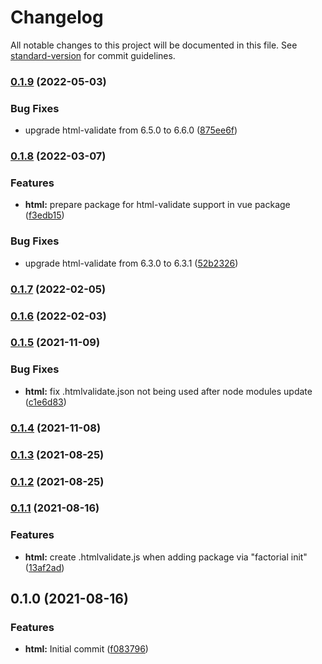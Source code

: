 # Changelog

All notable changes to this project will be documented in this file. See [standard-version](https://github.com/conventional-changelog/standard-version) for commit guidelines.

### [0.1.9](https://github.com/factorial-io/fstack/compare/html/v0.1.8...html/v0.1.9) (2022-05-03)


### Bug Fixes

* upgrade html-validate from 6.5.0 to 6.6.0 ([875ee6f](https://github.com/factorial-io/fstack/commit/875ee6f675642f8194e51afb8c18c3de7c5122e1))

### [0.1.8](https://github.com/factorial-io/fstack/compare/html/v0.1.7...html/v0.1.8) (2022-03-07)


### Features

* **html:** prepare package for html-validate support in vue package ([f3edb15](https://github.com/factorial-io/fstack/commit/f3edb15cc2baf1aeddd552c4a1189a9a87ff522c))


### Bug Fixes

* upgrade html-validate from 6.3.0 to 6.3.1 ([52b2326](https://github.com/factorial-io/fstack/commit/52b2326d1974052e4d7fbbda2ad637cab95e8b66))

### [0.1.7](https://github.com/factorial-io/fstack/compare/html/v0.1.6...html/v0.1.7) (2022-02-05)

### [0.1.6](https://github.com/factorial-io/fstack/compare/html/v0.1.5...html/v0.1.6) (2022-02-03)

### [0.1.5](https://github.com/factorial-io/fstack/compare/html/v0.1.4...html/v0.1.5) (2021-11-09)


### Bug Fixes

* **html:** fix .htmlvalidate.json not being used after node modules update ([c1e6d83](https://github.com/factorial-io/fstack/commit/c1e6d83d44b563da7caced9c780a86a27592ce84))

### [0.1.4](https://github.com/factorial-io/fstack/compare/html/v0.1.3...html/v0.1.4) (2021-11-08)

### [0.1.3](https://github.com/factorial-io/fstack/compare/html/v0.1.2...html/v0.1.3) (2021-08-25)

### [0.1.2](https://github.com/factorial-io/fstack/compare/html/v0.1.0...html/v0.1.2) (2021-08-25)

### [0.1.1](https://github.com/factorial-io/fstack/compare/html/v0.1.0...html/v0.1.1) (2021-08-16)


### Features

* **html:** create .htmlvalidate.js when adding package via "factorial init" ([13af2ad](https://github.com/factorial-io/fstack/commit/13af2ad629974f1b6925d720b4200426a93df1df))

## 0.1.0 (2021-08-16)


### Features

* **html:** Initial commit ([f083796](https://github.com/factorial-io/fstack/commit/f0837969028a83bd639edc3397afe55107feb611))
